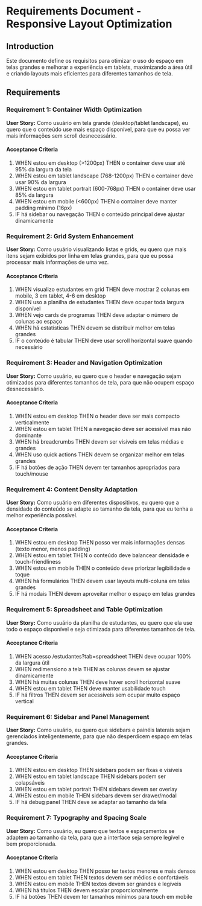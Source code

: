 # Requirements Document - Responsive Layout Optimization

## Introduction

Este documento define os requisitos para otimizar o uso do espaço em telas grandes e melhorar a experiência em tablets, maximizando a área útil e criando layouts mais eficientes para diferentes tamanhos de tela.

## Requirements

### Requirement 1: Container Width Optimization

**User Story:** Como usuário em tela grande (desktop/tablet landscape), eu quero que o conteúdo use mais espaço disponível, para que eu possa ver mais informações sem scroll desnecessário.

#### Acceptance Criteria

1. WHEN estou em desktop (>1200px) THEN o container deve usar até 95% da largura da tela
2. WHEN estou em tablet landscape (768-1200px) THEN o container deve usar 90% da largura
3. WHEN estou em tablet portrait (600-768px) THEN o container deve usar 85% da largura
4. WHEN estou em mobile (<600px) THEN o container deve manter padding mínimo (16px)
5. IF há sidebar ou navegação THEN o conteúdo principal deve ajustar dinamicamente

### Requirement 2: Grid System Enhancement

**User Story:** Como usuário visualizando listas e grids, eu quero que mais itens sejam exibidos por linha em telas grandes, para que eu possa processar mais informações de uma vez.

#### Acceptance Criteria

1. WHEN visualizo estudantes em grid THEN deve mostrar 2 colunas em mobile, 3 em tablet, 4-6 em desktop
2. WHEN uso a planilha de estudantes THEN deve ocupar toda largura disponível
3. WHEN vejo cards de programas THEN deve adaptar o número de colunas ao espaço
4. WHEN há estatísticas THEN devem se distribuir melhor em telas grandes
5. IF o conteúdo é tabular THEN deve usar scroll horizontal suave quando necessário

### Requirement 3: Header and Navigation Optimization

**User Story:** Como usuário, eu quero que o header e navegação sejam otimizados para diferentes tamanhos de tela, para que não ocupem espaço desnecessário.

#### Acceptance Criteria

1. WHEN estou em desktop THEN o header deve ser mais compacto verticalmente
2. WHEN estou em tablet THEN a navegação deve ser acessível mas não dominante
3. WHEN há breadcrumbs THEN devem ser visíveis em telas médias e grandes
4. WHEN uso quick actions THEN devem se organizar melhor em telas grandes
5. IF há botões de ação THEN devem ter tamanhos apropriados para touch/mouse

### Requirement 4: Content Density Adaptation

**User Story:** Como usuário em diferentes dispositivos, eu quero que a densidade do conteúdo se adapte ao tamanho da tela, para que eu tenha a melhor experiência possível.

#### Acceptance Criteria

1. WHEN estou em desktop THEN posso ver mais informações densas (texto menor, menos padding)
2. WHEN estou em tablet THEN o conteúdo deve balancear densidade e touch-friendliness
3. WHEN estou em mobile THEN o conteúdo deve priorizar legibilidade e toque
4. WHEN há formulários THEN devem usar layouts multi-coluna em telas grandes
5. IF há modais THEN devem aproveitar melhor o espaço em telas grandes

### Requirement 5: Spreadsheet and Table Optimization

**User Story:** Como usuário da planilha de estudantes, eu quero que ela use todo o espaço disponível e seja otimizada para diferentes tamanhos de tela.

#### Acceptance Criteria

1. WHEN acesso /estudantes?tab=spreadsheet THEN deve ocupar 100% da largura útil
2. WHEN redimensiono a tela THEN as colunas devem se ajustar dinamicamente
3. WHEN há muitas colunas THEN deve haver scroll horizontal suave
4. WHEN estou em tablet THEN deve manter usabilidade touch
5. IF há filtros THEN devem ser acessíveis sem ocupar muito espaço vertical

### Requirement 6: Sidebar and Panel Management

**User Story:** Como usuário, eu quero que sidebars e painéis laterais sejam gerenciados inteligentemente, para que não desperdicem espaço em telas grandes.

#### Acceptance Criteria

1. WHEN estou em desktop THEN sidebars podem ser fixas e visíveis
2. WHEN estou em tablet landscape THEN sidebars podem ser colapsáveis
3. WHEN estou em tablet portrait THEN sidebars devem ser overlay
4. WHEN estou em mobile THEN sidebars devem ser drawer/modal
5. IF há debug panel THEN deve se adaptar ao tamanho da tela

### Requirement 7: Typography and Spacing Scale

**User Story:** Como usuário, eu quero que textos e espaçamentos se adaptem ao tamanho da tela, para que a interface seja sempre legível e bem proporcionada.

#### Acceptance Criteria

1. WHEN estou em desktop THEN posso ter textos menores e mais densos
2. WHEN estou em tablet THEN textos devem ser médios e confortáveis
3. WHEN estou em mobile THEN textos devem ser grandes e legíveis
4. WHEN há títulos THEN devem escalar proporcionalmente
5. IF há botões THEN devem ter tamanhos mínimos para touch em mobile